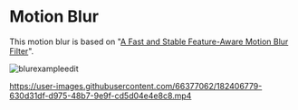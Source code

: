 # Motion Blur

This motion blur is based on "[A Fast and Stable Feature-Aware Motion Blur Filter](https://casual-effects.com/research/Guertin2014MotionBlur/index.html)".

![blurexampleedit](https://user-images.githubusercontent.com/66377062/182416594-24424a32-4922-4b67-9390-eccc0f824e0e.jpg)

https://user-images.githubusercontent.com/66377062/182406779-630d31df-d975-48b7-9e9f-cd5d04e4e8c8.mp4

